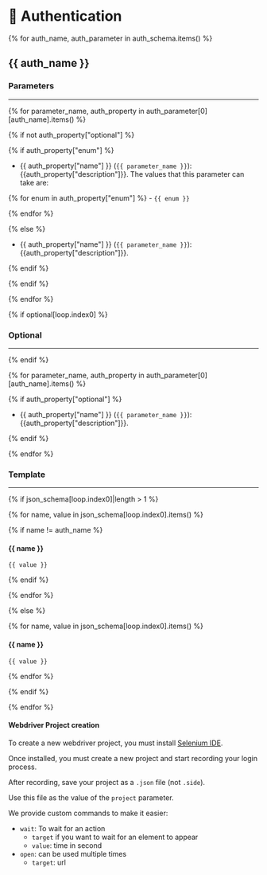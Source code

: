 # 🔐 Authentication

{% for auth_name, auth_parameter in auth_schema.items() %}

## {{ auth_name }}

### Parameters

---

{% for parameter_name, auth_property in auth_parameter[0][auth_name].items() %}

{% if not auth_property["optional"] %}

{% if auth_property["enum"] %}

- {{ auth_property["name"] }} (`{{ parameter_name }}`): {{auth_property["description"]}}. The values that this parameter can take are:

{% for enum in auth_property["enum"] %} - `{{ enum }}`

{% endfor %}

{% else %}

- {{ auth_property["name"] }} (`{{ parameter_name }}`): {{auth_property["description"]}}.

{% endif %}

{% endif %}

{% endfor %}

{% if optional[loop.index0] %}

### Optional

---

{% endif %}

{% for parameter_name, auth_property in auth_parameter[0][auth_name].items() %}

{% if auth_property["optional"] %}

- {{ auth_property["name"] }} (`{{ parameter_name }}`): {{auth_property["description"]}}.

{% endif %}

{% endfor %}

### Template

---

{% if json_schema[loop.index0]|length > 1 %}

{% for name, value in json_schema[loop.index0].items() %}

{% if name != auth_name %}

#### {{ name }}

```
{{ value }}
```

{% endif %}

{% endfor %}

{% else %}

{% for name, value in json_schema[loop.index0].items() %}

#### {{ name }}

```
{{ value }}
```

{% endfor %}

{% endif %}

{% endfor %}

#### Webdriver Project creation

To create a new webdriver project, you must install [Selenium IDE](https://www.selenium.dev/selenium-ide/).

Once installed, you must create a new project and start recording your login process.

After recording, save your project as a `.json` file (not `.side`).

Use this file as the value of the `project` parameter.

We provide custom commands to make it easier:
- `wait`: To wait for an action
  - `target` if you want to wait for an element to appear
  - `value`: time in second
- `open`: can be used multiple times
  - `target`: url
